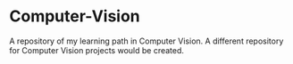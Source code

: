 # Computer-Vision
A repository of my learning path in Computer Vision. A different repository for Computer Vision projects would be created.
